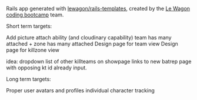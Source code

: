 Rails app generated with [lewagon/rails-templates](https://github.com/lewagon/rails-templates), created by the [Le Wagon coding bootcamp](https://www.lewagon.com) team.

Short term targets:

Add picture attach ability (and cloudinary capability)
team has many attached + zone has many attached
Design page for team view
Design page for killzone view

idea: dropdown list of other killteams on showpage links to new batrep page with
opposing kt id already input.



Long term targets:

Proper user avatars and profiles
individual character tracking
